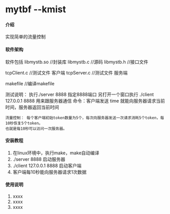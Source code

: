# mytbf --kmist

#### 介绍
实现简单的流量控制

#### 软件架构
软件包括 
libmystb.so   //封装库
libmystb.c    //源码
libmystb.h    //接口文件

tcpClient.c    //测试文件 客户端
tcpServer.c    //测试文件 服务端

makefile       //编译makefile

测试说明：
    执行./server 8888 指定8888端口
    另打开一个窗口执行 ./client 127.0.0.1 8888 用来跟服务器通信
    命令：客户端发送 time 就能向服务器请求当前时间，服务器返回当前时间

    流量控制： 每个客户端初始token数量为5个，每次向服务器发送一次请求消耗5个token，每10秒恢复5个token。
    也就是每10秒可以访问一次服务器。


#### 安装教程

1.  在linux环境中，执行make，make自动编译
2.   ./server 8888 启动服务器
3.   ./client 127.0.0.1 8888 启动客户端
4.    客户端每10秒能向服务器请求1次数据

#### 使用说明

1.  xxxx
2.  xxxx
3.  xxxx


